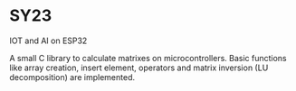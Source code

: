 # SY23
IOT and AI on ESP32

A small C library to calculate matrixes on microcontrollers. Basic functions like array creation, insert element, operators and matrix inversion (LU decomposition) are implemented.

